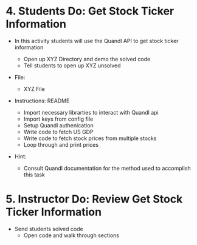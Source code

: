 # 4. Students Do: Get Stock Ticker Information
* In this activity students will use the Quandl API to get stock ticker
information
  * Open up XYZ Directory and demo the solved code
  * Tell students to open up XYZ unsolved

* File:
  * XYZ File

* Instructions: README
  * Import necessary librarties to interact with Quandl api
  * Import keys from config file
  * Setup Quandl authenication 
  * Write code to fetch US GDP
  * Write code to fetch stock prices from multiple stocks
  * Loop through and print prices

* Hint:
  * Consult Quandl documentation for the method used to accomplish this task

# 5. Instructor Do: Review Get Stock Ticker Information

* Send students solved code
  * Open code and walk through sections

